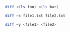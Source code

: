 ```bash
diff <(ls foo) <(ls bar) 
```
```bash
diff –s file1.txt file2.txt 
```
```bash
diff –y <file1> <file2>
```
